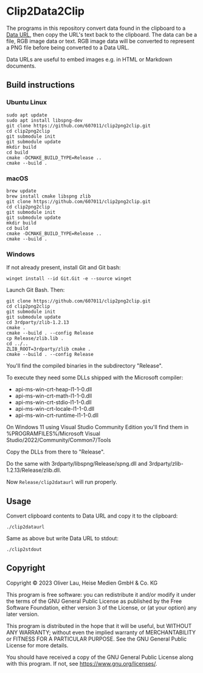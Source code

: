 # Clip2Data2Clip

The programs in this repository convert data found in the clipboard to a [Data URL](https://developer.mozilla.org/en-US/docs/Web/HTTP/Basics_of_HTTP/Data_URLs), then copy the URL's text back to the clipboard. The data can be a file, RGB image data or text. RGB image data will be converted to represent a PNG file before being converted to a Data URL.

Data URLs are useful to embed images e.g. in HTML or Markdown documents.

## Build instructions

### Ubuntu Linux

```
sudo apt update
sudo apt install libspng-dev
git clone https://github.com/607011/clip2png2clip.git
cd clip2png2clip
git submodule init
git submodule update
mkdir build
cd build
cmake -DCMAKE_BUILD_TYPE=Release ..
cmake --build .
```

### macOS

```
brew update
brew install cmake libspng zlib
git clone https://github.com/607011/clip2png2clip.git
cd clip2png2clip
git submodule init
git submodule update
mkdir build
cd build
cmake -DCMAKE_BUILD_TYPE=Release ..
cmake --build .
```

### Windows

If not already present, install Git and Git bash:

```
winget install --id Git.Git -e --source winget
```

Launch Git Bash. Then:

```
git clone https://github.com/607011/clip2png2clip.git
cd clip2png2clip
git submodule init
git submodule update
cd 3rdparty/zlib-1.2.13
cmake .
cmake --build . --config Release
cp Release/zlib.lib .
cd ../..
ZLIB_ROOT=3rdparty/zlib cmake .
cmake --build . --config Release
```

You'll find the compiled binaries in the subdirectory "Release".

To execute they need some DLLs shipped with the Microsoft compiler:

 - api-ms-win-crt-heap-l1-1-0.dll
 - api-ms-win-crt-math-l1-1-0.dll
 - api-ms-win-crt-stdio-l1-1-0.dll
 - api-ms-win-crt-locale-l1-1-0.dll
 - api-ms-win-crt-runtime-l1-1-0.dll

On Windows 11 using Visual Studio Community Edition you'll find them in 
%PROGRAMFILES%/Microsoft Visual Studio/2022/Community/Common7/Tools

Copy the DLLs from there to "Release".

Do the same with 3rdparty/libspng/Release/spng.dll and 3rdparty/zlib-1.2.13/Release/zlib.dll.

Now `Release/clip2dataurl` will run properly.

## Usage

Convert clipboard contents to Data URL and copy it to the clipboard:

```
./clip2dataurl
```

Same as above but write Data URL to stdout:

```
./clip2stdout
```

## Copyright

Copyright ©️ 2023 Oliver Lau, Heise Medien GmbH & Co. KG

This program is free software: you can redistribute it and/or modify
it under the terms of the GNU General Public License as published by
the Free Software Foundation, either version 3 of the License, or
(at your option) any later version.

This program is distributed in the hope that it will be useful,
but WITHOUT ANY WARRANTY; without even the implied warranty of
MERCHANTABILITY or FITNESS FOR A PARTICULAR PURPOSE.  See the
GNU General Public License for more details.

You should have received a copy of the GNU General Public License
along with this program.  If not, see <https://www.gnu.org/licenses/>.
